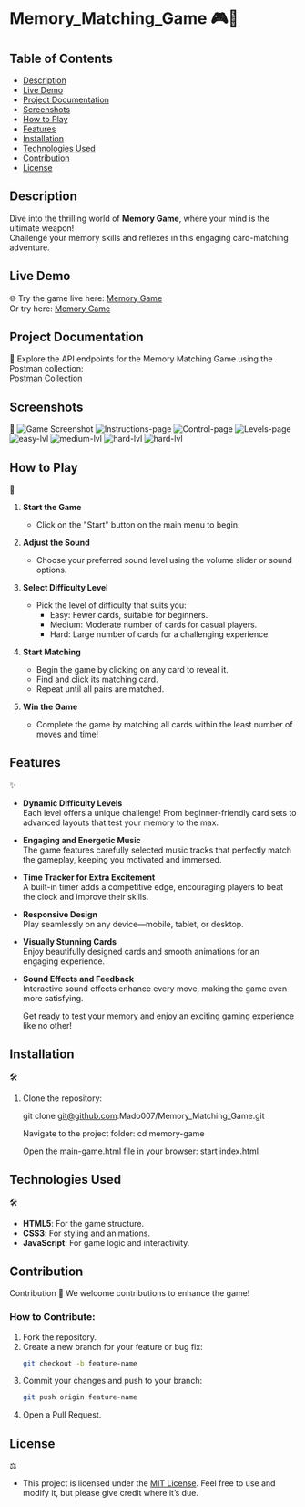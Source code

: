 # Memory_Matching_Game 🎮🧠

## Table of Contents

- [Description](#description)
- [Live Demo](#live-demo)
- [Project Documentation](#project-documentation)
- [Screenshots](#Screenshots)
- [How to Play](#how-to-play)
- [Features](#features)
- [Installation](#installation)
- [Technologies Used](#technologies-used)
- [Contribution](#contribution)
- [License](#license)

## Description

Dive into the thrilling world of **Memory Game**, where your mind is the ultimate weapon!  
Challenge your memory skills and reflexes in this engaging card-matching adventure.

## Live Demo

🌐
Try the game live here: [Memory Game](https://mado007.github.io/Memory_Matching_Game/)<br>
Or try here: [Memory Game](https://memory-matching-game-beige.vercel.app/)

## Project Documentation

🚀
Explore the API endpoints for the Memory Matching Game using the Postman collection:  
[Postman Collection](https://www.postman.com/payload-participant-57022912/workspace/memory-game/collection/33526414-7ca1d95b-2ed7-4288-9daf-b1c898c3971d?action=share&creator=33526414)

## Screenshots

📸
![Game Screenshot](./src/assets/images/site-icon/start%20page.png)
![Instructions-page](./src/assets/images/site-icon/how%20to%20play.png)
![Control-page](./src/assets/images/site-icon/control%20a%20sound.png)
![Levels-page](./src/assets/images/site-icon/determin%20a%20level.png)
![easy-lvl](./src/assets/images/site-icon/Screenshot%202025-01-12%20015723.png)
![medium-lvl](./src/assets/images/site-icon/medium%20level.png)
![hard-lvl](./src/assets/images/site-icon/hard%20level.png)
![hard-lvl](./src/assets/images/site-icon/super-hard-lvl.png)

## How to Play

🚀

1. **Start the Game**

   - Click on the "Start" button on the main menu to begin.

2. **Adjust the Sound**

   - Choose your preferred sound level using the volume slider or sound options.

3. **Select Difficulty Level**

   - Pick the level of difficulty that suits you:
     - Easy: Fewer cards, suitable for beginners.
     - Medium: Moderate number of cards for casual players.
     - Hard: Large number of cards for a challenging experience.

4. **Start Matching**

   - Begin the game by clicking on any card to reveal it.
   - Find and click its matching card.
   - Repeat until all pairs are matched.

5. **Win the Game**
   - Complete the game by matching all cards within the least number of moves and time!

## Features

✨

- **Dynamic Difficulty Levels**  
  Each level offers a unique challenge! From beginner-friendly card sets to advanced layouts that test your memory to the max.

- **Engaging and Energetic Music**  
  The game features carefully selected music tracks that perfectly match the gameplay, keeping you motivated and immersed.

- **Time Tracker for Extra Excitement**  
  A built-in timer adds a competitive edge, encouraging players to beat the clock and improve their skills.

- **Responsive Design**  
  Play seamlessly on any device—mobile, tablet, or desktop.

- **Visually Stunning Cards**  
  Enjoy beautifully designed cards and smooth animations for an engaging experience.

- **Sound Effects and Feedback**  
  Interactive sound effects enhance every move, making the game even more satisfying.

  Get ready to test your memory and enjoy an exciting gaming experience like no other!

## Installation

🛠️

1. Clone the repository:

   git clone git@github.com:Mado007/Memory_Matching_Game.git

   Navigate to the project folder:
   cd memory-game

   Open the main-game.html file in your browser:
   start index.html

## Technologies Used

🛠️

- **HTML5**: For the game structure.
- **CSS3**: For styling and animations.
- **JavaScript**: For game logic and interactivity.

## Contribution

Contribution 🤝
We welcome contributions to enhance the game!

### How to Contribute:

1. Fork the repository.
2. Create a new branch for your feature or bug fix:
   ```bash
   git checkout -b feature-name
   ```
3. Commit your changes and push to your branch:
   ```bash
   git push origin feature-name
   ```
4. Open a Pull Request.

## License

⚖️

- This project is licensed under the [MIT License](LICENSE). Feel free to use and modify it, but please give credit where it’s due.
